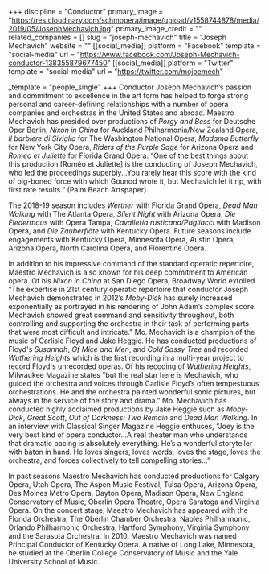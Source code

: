 +++
discipline = "Conductor"
primary_image = "https://res.cloudinary.com/schmopera/image/upload/v1558744878/media/2019/05/JosephMechavich.jpg"
primary_image_credit = ""
related_companies = []
slug = "joseph-mechavich"
title = "Joseph Mechavich"
website = ""
[[social_media]]
platform = "Facebook"
template = "social-media"
url = "https://www.facebook.com/Joseph-Mechavich-conductor-138355879677450"
[[social_media]]
platform = "Twitter"
template = "social-media"
url = "https://twitter.com/mojoemech"

_template = "people_single"
+++
Conductor Joseph Mechavich’s passion and commitment to excellence in the art form has helped to forge strong personal and career-defining relationships with a number of opera companies and orchestras in the United States and abroad. Maestro Mechavich has presided over productions of _Porgy and Bess_ for Deutsche Oper Berlin, _Nixon in China_ for Auckland Philharmonia/New Zealand Opera, _Il barbiere di Siviglia_ for The Washington National Opera, _Madama Butterfly_ for New York City Opera, _Riders of the Purple Sage_ for Arizona Opera and _Roméo et Juliette_ for Florida Grand Opera. “One of the best things about this production \[Roméo et Juliette\] is the conducting of Joseph Mechavich, who led the proceedings superbly...You rarely hear this score with the kind of big-boned force with which Gounod wrote it, but Mechavich let it rip, with first rate results.” (Palm Beach Artspaper). 

The 2018-19 season includes _Werther_ with Florida Grand Opera, _Dead Man Walking_ with The Atlanta Opera, _Silent Night_ with Arizona Opera, _Die Fledermaus_ with Opera Tampa, _Cavalleria rusticana/Pagliacci_ with Madison Opera, and _Die Zauberflöte_ with Kentucky Opera. Future seasons include engagements with Kentucky Opera, Minnesota Opera, Austin Opera, Arizona Opera, North Carolina Opera, and Florentine Opera.

In addition to his impressive command of the standard operatic repertoire, Maestro Mechavich is also known for his deep commitment to American opera. Of his _Nixon in China_ at San Diego Opera, Broadway World extolled “The expertise in 21st century operatic repertoire that conductor Joseph Mechavich demonstrated in 2012’s _Moby-Dick_ has surely increased exponentially as portrayed in his rendering of John Adam’s complex score. Mechavich showed great command and sensitivity throughout, both controlling and supporting the orchestra in their task of performing parts that were most difficult and intricate." Mo. Mechavich is a champion of the music of Carlisle Floyd and Jake Heggie. He has conducted productions of Floyd's _Susannah_, _Of Mice and Men_, and _Cold Sassy Tree_ and recorded _Wuthering Heights_ which is the first recording in a multi-year project to record Floyd's unrecorded operas. Of his recoding of _Wuthering Heights_, Milwaukee Magazine states "but the real star here is Mechavich, who guided the orchestra and voices through Carlisle Floyd’s often tempestuous orchestrations. He and the orchestra painted wonderful sonic pictures, but always in the service of the story and drama.” Mo. Mechavich has conducted highly acclaimed productions by Jake Heggie such as _Moby-Dick_, _Great Scott_, _Out of Darkness: Two Remain_ and _Dead Man Walking_. In an interview with Classical Singer Magazine Heggie enthuses, “Joey is the very best kind of opera conductor…A real theater man who understands that dramatic pacing is absolutely everything. He’s a wonderful storyteller with baton in hand. He loves singers, loves words, loves the stage, loves the orchestra, and forces collectively to tell compelling stories…”

In past seasons Maestro Mechavich has conducted productions for Calgary Opera, Utah Opera, The Aspen Music Festival, Tulsa Opera, Arizona Opera, Des Moines Metro Opera, Dayton Opera, Madison Opera, New England Conservatory of Music, Oberlin Opera Theatre, Opera Saratoga and Virginia Opera. On the concert stage, Maestro Mechavich has appeared with the Florida Orchestra, The Oberlin Chamber Orchestra, Naples Philharmonic, Orlando Philharmonic Orchestra, Hartford Symphony, Virginia Symphony and the Sarasota Orchestra. In 2010, Maestro Mechavich was named Principal Conductor of Kentucky Opera. A native of Long Lake, Minnesota, he studied at the Oberlin College Conservatory of Music and the Yale University School of Music.